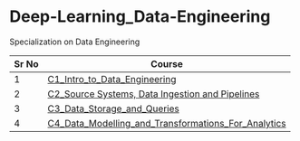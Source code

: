 # Deep-Learning_Data-Engineering
Specialization on Data Engineering

| Sr No | Course         |
|-------|----------------|
| 1     | [C1_Intro_to_Data_Engineering](./C1_Intro_to_Data_Engineering/)  |
| 2     | [C2_Source Systems, Data Ingestion and Pipelines](./C2_Source%20Systems,%20Data%20Ingestion%20and%20Pipelines/) |
| 3     | [C3_Data_Storage_and_Queries](./C3_Data_Storage_and_Queries/) |
| 4     | [C4_Data_Modelling_and_Transformations_For_Analytics](./C4_Data_Modelling_and_Transformation_For_Analytics/)  |